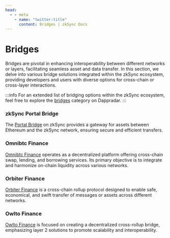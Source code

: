 ```yaml
---
head:
  - - meta
    - name: "twitter:title"
      content: Bridges | zkSync Docs
---
```


# Bridges

Bridges are pivotal in enhancing interoperability between different networks or layers, facilitating seamless asset and data transfer. In this section, we delve into various bridge solutions integrated within the zkSync ecosystem, providing developers and users with diverse options for cross-chain or cross-layer interactions.

:::info
For an extended list of bridging options within the zkSync ecosystem, feel free to explore the [bridges](https://zksync.dappradar.com/ecosystem?category-de=bridges) category on Dappradar.
:::

### **zkSync Portal Bridge**

The [Portal Bridge](https://bridge.zksync.io/) on zkSync provides a gateway for assets between Ethereum and the zkSync network, ensuring secure and efficient transfers.

### **Omnibtc Finance**

[Omnibtc Finance](https://www.omnibtc.finance/) operates as a decentralized platform offering cross-chain swap, lending, and borrowing services. Its primary objective is to integrate and harmonize on-chain liquidity across various networks.

### **Orbiter Finance**

[Orbiter Finance](https://www.orbiter.finance/?source=Ethereum&dest=zkSync%20Era&token=ETH) is a cross-chain rollup protocol designed to enable safe, economical, and swift transfer of messages or assets across different networks.

### **Owlto Finance**

[Owlto Finance](https://owlto.finance/) is focused on creating a decentralized cross-rollup bridge, emphasizing layer 2 solutions to promote scalability and interoperability.

